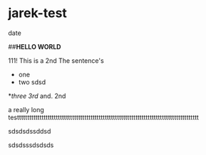 # jarek-test

   date

##**HELLO WORLD**




111! This is a 2nd  The sentence's 

* one
* two sdsd







**three 3rd* and.  2nd

a really long testtttttttttttttttttttttttttttttttttttttttttttttttttttttttttttttttttttttttttttttttttttttttt












































sdsdsdssddsd









































sdsdsssdsdsds
